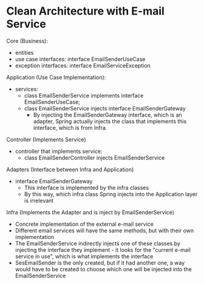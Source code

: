 # Clean Architecture with E-mail Service

Core (Business):
- entities
- use case interfaces:
  interface EmailSenderUseCase
- exception interfaces:
  interface EmailServiceException

Application (Use Case Implementation):
- services:
  - class EmailSenderService implements interface EmailSenderUseCase;
  - class EmailSenderService <bold>injects interface</bold> EmailSenderGateway
    - By injecting the EmailSenderGateway interface, which is an adapter, Spring actually injects the class that implements this interface, which is from Infra.

Controller (Implements Service)
- controller that implements service:
    - class EmailSenderController injects EmailSenderService

Adapters (Interface between Infra and Application)
- interface EmailSenderGateway
  - This interface is implemented by the infra classes
  - By this way, which infra class Spring injects into the Application layer is irrelevant

Infra (Implements the Adapter and is inject by EmailSenderService)
- Concrete implementation of the external e-mail service
- Different email services will have the same methods, but with their own implementation
- The EmailSenderService indirectly injects one of these classes by injecting the interface they implement - it looks for the "current e-mail service in use", which is what implements the interface
- SesEmailSender is the only created, but if it had another one, a way would have to be created to choose which one will be injected into the EmailSenderService




